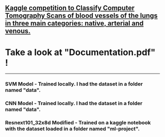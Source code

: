 ## [Kaggle competition to Classify Computer Tomography Scans of blood vessels of the lungs in three main categories: native, arterial and venous.](https://www.kaggle.com/c/ai-unibuc-23-31-2021)

# Take a look at "Documentation.pdf" !

------

### SVM Model - Trained locally. I had the dataset in a folder named "data".

### CNN Model - Trained locally. I had the dataset in a folder named "data".

### Resnext101_32x8d Modified - Trained on a kaggle notebook with the dataset loaded in a folder named "ml-project".
